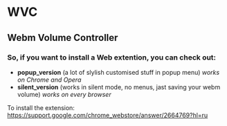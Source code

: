 # WVC
## Webm Volume Controller
### So, if you want to install a Web extention, you can check out:
- **popup_version** (a lot of slylish customised stuff in popup menu) *works on Chrome and Opera*
- **silent_version** (works in silent mode, no menus, jast saving your webm volume) *works on every browser*

To install the extension:
https://support.google.com/chrome_webstore/answer/2664769?hl=ru

